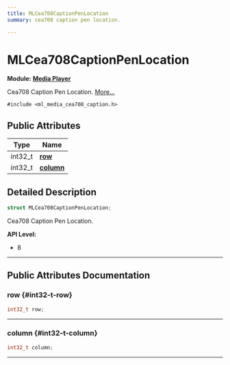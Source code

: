 ```yaml
---
title: MLCea708CaptionPenLocation
summary: cea708 caption pen location. 

---
```


# MLCea708CaptionPenLocation

**Module:** **[Media Player](/api-ref/api/Modules/group___media_player/group___media_player.md)**



Cea708 Caption Pen Location.  [More...](#detailed-description)


`#include <ml_media_cea708_caption.h>`

## Public Attributes

| Type           | Name           |
| -------------- | -------------- |
| int32_t | **[row](/api-ref/api/Modules/group___media_player/struct_m_l_cea708_caption_pen_location.md#int32-t-row)**  |
| int32_t | **[column](/api-ref/api/Modules/group___media_player/struct_m_l_cea708_caption_pen_location.md#int32-t-column)**  |

## Detailed Description

```cpp
struct MLCea708CaptionPenLocation;
```

Cea708 Caption Pen Location. 




**API Level:**
  * 8




-----------
## Public Attributes Documentation

### row {#int32-t-row}

```cpp
int32_t row;
```






-----------

### column {#int32-t-column}

```cpp
int32_t column;
```






-----------

